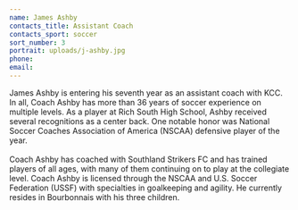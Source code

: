 ```yaml
---
name: James Ashby
contacts_title: Assistant Coach
contacts_sport: soccer
sort_number: 3
portrait: uploads/j-ashby.jpg
phone:
email:
---
```


James Ashby is entering his seventh year as an assistant coach with KCC. In all, Coach Ashby has more than 36 years of soccer experience on multiple levels. As a player at Rich South High School, Ashby received several recognitions as a center back. One notable honor was National Soccer Coaches Association of America (NSCAA) defensive player of the year.<br><br>Coach Ashby has coached with Southland Strikers FC and has trained players of all ages, with many of them continuing on to play at the collegiate level. Coach Ashby is licensed through the NSCAA and U.S. Soccer Federation (USSF) with specialties in goalkeeping and agility. He currently resides in Bourbonnais with his three children.
